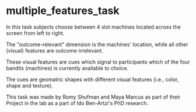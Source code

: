 # multiple_features_task
In this task subjects choose between 4 slot machines located across the screen from left to right.

The "outcome-relevant" dimension is the machines' location, while all other (visual) features are outcome-irrelevant.

These visual features are cues which signal to participants which of the four bandits (machines) is currently available to choice.

The cues are geomatric shapes with different visual features (i.e., color, shape and texture).

This task was made by Romy Shufman and Maya Marcus as part of their Project in the lab as a part of Ido Ben-Artzi's PhD research.
